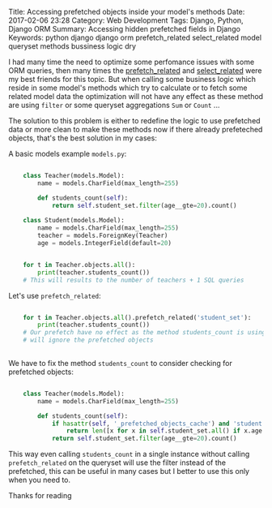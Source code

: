 Title: Accessing prefetched objects inside your model's methods
Date: 2017-02-06 23:28
Category: Web Development
Tags: Django, Python, Django ORM
Summary: Accessing hidden prefetched fields in Django
Keywords: python
          django
          django orm
          prefetch_related
          select_related
          model
          queryset
          methods
          bussiness logic
          dry


I had many time the need to optimize some perfomance issues with some ORM queries, then many times the [prefetch_related][1] and [select_related][2] were my best friends for this topic. But when calling some business logic which reside in some model's methods which try to calculate or to fetch some related model data the optimization will not have any effect as these method are using `filter` or some queryset aggregations `Sum` or `Count` ...

The solution to this problem is either to redefine the logic to use prefetched data or more clean to make these methods now if there already prefeteched objects, that's the best solution in my cases:

A basic models example `models.py`:

```python

    class Teacher(models.Model):
        name = models.CharField(max_length=255)

        def students_count(self):
            return self.student_set.filter(age__gte=20).count()
        
    class Student(models.Model):
        name = models.CharField(max_length=255)
        teacher = models.ForeignKey(Teacher)
        age = models.IntegerField(default=20)

```

```python

    for t in Teacher.objects.all():
        print(teacher.students_count())
    # This will results to the number of teachers + 1 SQL queries

```

Let's use `prefetch_related`:

```python

    for t in Teacher.objects.all().prefetch_related('student_set'):
        print(teacher.students_count())
    # Our prefetch have no effect as the method students_count is using filter which
    # will ignore the prefetched objects
    
```

We have to fix the method `students_count` to consider checking for prefetched objects:

```python

    class Teacher(models.Model):
        name = models.CharField(max_length=255)

        def students_count(self):
            if hasattr(self, '_prefetched_objects_cache') and 'student' in self._prefetched_objects_cache:
                return len([x for x in self.student_set.all() if x.age >= 20])
            return self.student_set.filter(age__gte=20).count()

```

This way even calling `students_count` in a single instance without calling `prefetch_related` on the queryset will use the filter instead of the prefetched, this can be useful in many cases but I better to use this only when you need to.

Thanks for reading


[1]: https://docs.djangoproject.com/en/1.10/ref/models/querysets/#prefetch-related
[2]: https://docs.djangoproject.com/en/1.10/ref/models/querysets/#select-related